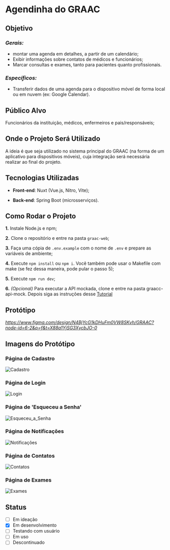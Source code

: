 # **Agendinha do GRAAC**

## **Objetivo**

### *Gerais:*

- montar uma agenda em detalhes, a partir de um calendário;
- Exibir informações sobre contatos de médicos e funcionários;
- Marcar consultas e exames, tanto para pacientes quanto profissionais.

### *Específicos:*

- Transferir dados de uma agenda para o dispositivo móvel de forma local ou em nuvem (ex: Google Calendar).

## **Público Alvo**

Funcionários da instituição, médicos, enfermeiros e pais/responsáveis;

## **Onde o Projeto Será Utilizado**

A ideia é que seja utilizado no sistema principal do GRAAC (na forma de um aplicativo para dispositivos móveis), cuja integração será necessária realizar ao final do projeto.

## **Tecnologias Utilizadas**

- **Front-end**: Nuxt (Vue.js, Nitro, Vite);

- **Back-end**: Spring Boot (microsserviços).

## **Como Rodar o Projeto**
**1.** Instale Node.js e npm;

**2.** Clone o repositório e entre na pasta `graac-web`;

**3.** Faça uma cópia de `.env.example` com o nome de `.env` e prepare as variáveis de ambiente;

**4.** Execute `npm install` ou `npm i`. Você também pode usar o Makefile com make (se fez dessa maneira, pode pular o passo 5);

**5.** Execute `npm run dev`;

**6.** *(Opcional)* Para executar a API mockada, clone e entre na pasta graacc-api-mock. Depois siga as instruções desse [Tutorial](*https://github.com/UnifespCodeLab/graacc-api-mock/blob/main/tutorial-wiremock.md*)

## **Protótipo**

*https://www.figma.com/design/N4BjYcG1kDHuFm0VW8SKvh/GRAAC?node-id=6-2&p=f&t=X88a1YjSG3XycbJO-0*

## **Imagens do Protótipo**

### **Página de Cadastro**
![Cadastro](./screenshots/print_cadastro.png)

### **Página de Login**
![Login](./screenshots/print_login.png)

### **Página de 'Esqueceu a Senha'**
![Esqueceu_a_Senha](./screenshots/print_senha.png)

### **Página de Notificações**
![Notificações](./screenshots/print_notificacoes.png)

### **Página de Contatos**
![Contatos](./screenshots/print_contatos.png)

### **Página de Exames**
![Exames](./screenshots/print_exames.png)

## **Status**

- [ ] Em ideação
- [x] Em desenvolvimento
- [ ] Testando com usuário
- [ ] Em uso
- [ ] Descontinuado
